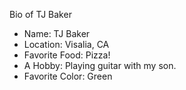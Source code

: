 Bio of TJ Baker
* Name:  TJ Baker
* Location:  Visalia, CA
* Favorite Food: Pizza!
* A Hobby: Playing guitar with my son.
* Favorite Color: Green
